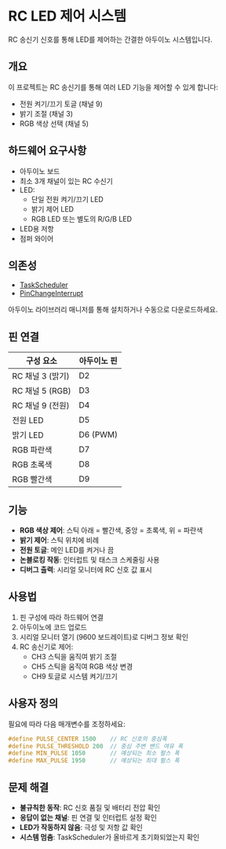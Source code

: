 # RC LED 제어 시스템

RC 송신기 신호를 통해 LED를 제어하는 간결한 아두이노 시스템입니다.

## 개요

이 프로젝트는 RC 송신기를 통해 여러 LED 기능을 제어할 수 있게 합니다:
- 전원 켜기/끄기 토글 (채널 9)
- 밝기 조절 (채널 3)
- RGB 색상 선택 (채널 5)

## 하드웨어 요구사항

- 아두이노 보드
- 최소 3개 채널이 있는 RC 수신기
- LED:
  - 단일 전원 켜기/끄기 LED
  - 밝기 제어 LED
  - RGB LED 또는 별도의 R/G/B LED
- LED용 저항
- 점퍼 와이어

## 의존성

- [TaskScheduler](https://github.com/arkhipenko/TaskScheduler)
- [PinChangeInterrupt](https://github.com/NicoHood/PinChangeInterrupt)

아두이노 라이브러리 매니저를 통해 설치하거나 수동으로 다운로드하세요.

## 핀 연결

| 구성 요소 | 아두이노 핀 |
|-----------|-------------|
| RC 채널 3 (밝기) | D2 |
| RC 채널 5 (RGB) | D3 |
| RC 채널 9 (전원) | D4 |
| 전원 LED | D5 |
| 밝기 LED | D6 (PWM) |
| RGB 파란색 | D7 |
| RGB 초록색 | D8 |
| RGB 빨간색 | D9 |

## 기능

- **RGB 색상 제어**: 스틱 아래 = 빨간색, 중앙 = 초록색, 위 = 파란색
- **밝기 제어**: 스틱 위치에 비례
- **전원 토글**: 메인 LED를 켜거나 끔
- **논블로킹 작동**: 인터럽트 및 태스크 스케줄링 사용
- **디버그 출력**: 시리얼 모니터에 RC 신호 값 표시

## 사용법

1. 핀 구성에 따라 하드웨어 연결
2. 아두이노에 코드 업로드
3. 시리얼 모니터 열기 (9600 보드레이트)로 디버그 정보 확인
4. RC 송신기로 제어:
   - CH3 스틱을 움직여 밝기 조절
   - CH5 스틱을 움직여 RGB 색상 변경
   - CH9 토글로 시스템 켜기/끄기

## 사용자 정의

필요에 따라 다음 매개변수를 조정하세요:

```cpp
#define PULSE_CENTER 1500    // RC 신호의 중심폭
#define PULSE_THRESHOLD 200  // 중심 주변 밴드 여유 폭
#define MIN_PULSE 1050       // 예상되는 최소 펄스 폭
#define MAX_PULSE 1950       // 예상되는 최대 펄스 폭
```

## 문제 해결

- **불규칙한 동작**: RC 신호 품질 및 배터리 전압 확인
- **응답이 없는 채널**: 핀 연결 및 인터럽트 설정 확인
- **LED가 작동하지 않음**: 극성 및 저항 값 확인
- **시스템 멈춤**: TaskScheduler가 올바르게 초기화되었는지 확인
